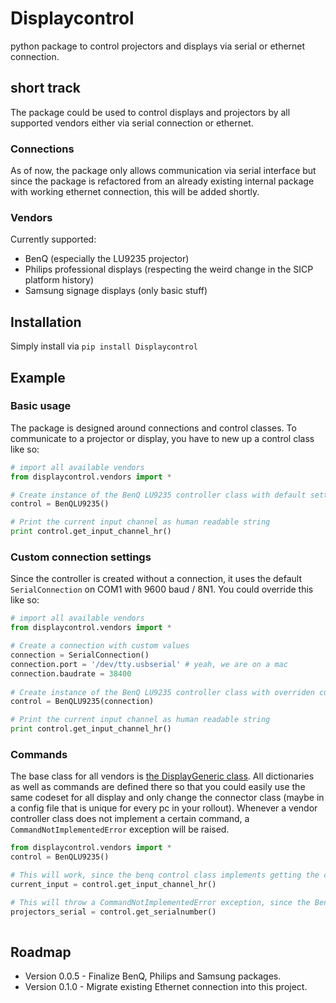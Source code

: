 # Displaycontrol

python package to control projectors and displays via serial or ethernet connection.

## short track

The package could be used to control displays and projectors by all supported vendors either via serial connection or ethernet.  

### Connections

As of now, the package only allows communication via serial interface but since the package is refactored from an already existing internal package with working ethernet connection, this will be added shortly.

### Vendors

Currently supported:

* BenQ (especially the LU9235 projector)
* Philips professional displays (respecting the weird change in the SICP platform history)
* Samsung signage displays (only basic stuff)

## Installation

Simply install via ```pip install Displaycontrol```

## Example

### Basic usage

The package is designed around connections and control classes. To communicate to a projector or display, you have to new up a control class like so:

```python
# import all available vendors
from displaycontrol.vendors import * 

# Create instance of the BenQ LU9235 controller class with default settings
control = BenQLU9235()

# Print the current input channel as human readable string
print control.get_input_channel_hr() 
``` 

### Custom connection settings

Since the controller is created without a connection, it uses the default ```SerialConnection``` on COM1 with 9600 baud / 8N1. You could override this like so:

```python
# import all available vendors
from displaycontrol.vendors import *

# Create a connection with custom values
connection = SerialConnection()
connection.port = '/dev/tty.usbserial' # yeah, we are on a mac
connection.baudrate = 38400 
 
# Create instance of the BenQ LU9235 controller class with overriden custom settings
control = BenQLU9235(connection)

# Print the current input channel as human readable string
print control.get_input_channel_hr() 
``` 
 
### Commands

The base class for all vendors is [the DisplayGeneric class](https://github.com/TopRedMedia/displaycontrol/blob/master/displaycontrol/vendors/generic.py#L17). All dictionaries as well as commands are defined there so that you could easily use the same codeset for all display and only change the connector class (maybe in a config file that is unique for every pc in your rollout). Whenever a vendor controller class does not implement a certain command, a ````CommandNotImplementedError```` exception will be raised.

```python
from displaycontrol.vendors import *
control = BenQLU9235()

# This will work, since the benq control class implements getting the current input channel
current_input = control.get_input_channel_hr()

# This will throw a CommandNotImplementedError exception, since the BenQ interface does not provide a way to get the serial number
projectors_serial = control.get_serialnumber() 
 

```

## Roadmap

* Version 0.0.5 - Finalize BenQ, Philips and Samsung packages.
* Version 0.1.0 - Migrate existing Ethernet connection into this project. 


